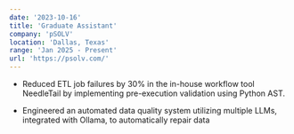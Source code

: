 ```yaml
---
date: '2023-10-16'
title: 'Graduate Assistant'
company: 'pSOLV'
location: 'Dallas, Texas'
range: 'Jan 2025 - Present'
url: 'https://psolv.com/'
---
```


- Reduced ETL job failures by 30% in the in-house workflow tool NeedleTail by implementing pre-execution validation using Python AST.

- Engineered an automated data quality system utilizing multiple LLMs, integrated with Ollama, to automatically repair data
